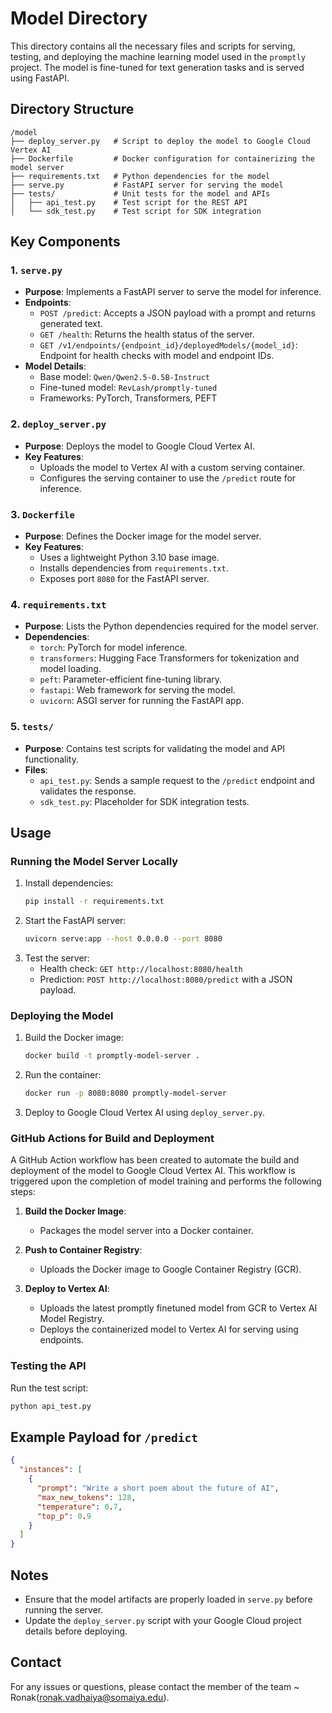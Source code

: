 # Model Directory

This directory contains all the necessary files and scripts for serving, testing, and deploying the machine learning model used in the `promptly` project. The model is fine-tuned for text generation tasks and is served using FastAPI.

## Directory Structure
```
/model
├── deploy_server.py   # Script to deploy the model to Google Cloud Vertex AI
├── Dockerfile         # Docker configuration for containerizing the model server
├── requirements.txt   # Python dependencies for the model
├── serve.py           # FastAPI server for serving the model
├── tests/             # Unit tests for the model and APIs
│   ├── api_test.py    # Test script for the REST API
│   └── sdk_test.py    # Test script for SDK integration
```

## Key Components

### 1. `serve.py`
- **Purpose**: Implements a FastAPI server to serve the model for inference.
- **Endpoints**:
  - `POST /predict`: Accepts a JSON payload with a prompt and returns generated text.
  - `GET /health`: Returns the health status of the server.
  - `GET /v1/endpoints/{endpoint_id}/deployedModels/{model_id}`: Endpoint for health checks with model and endpoint IDs.
- **Model Details**:
  - Base model: `Qwen/Qwen2.5-0.5B-Instruct`
  - Fine-tuned model: `RevLash/promptly-tuned`
  - Frameworks: PyTorch, Transformers, PEFT

### 2. `deploy_server.py`
- **Purpose**: Deploys the model to Google Cloud Vertex AI.
- **Key Features**:
  - Uploads the model to Vertex AI with a custom serving container.
  - Configures the serving container to use the `/predict` route for inference.

### 3. `Dockerfile`
- **Purpose**: Defines the Docker image for the model server.
- **Key Features**:
  - Uses a lightweight Python 3.10 base image.
  - Installs dependencies from `requirements.txt`.
  - Exposes port `8080` for the FastAPI server.

### 4. `requirements.txt`
- **Purpose**: Lists the Python dependencies required for the model server.
- **Dependencies**:
  - `torch`: PyTorch for model inference.
  - `transformers`: Hugging Face Transformers for tokenization and model loading.
  - `peft`: Parameter-efficient fine-tuning library.
  - `fastapi`: Web framework for serving the model.
  - `uvicorn`: ASGI server for running the FastAPI app.

### 5. `tests/`
- **Purpose**: Contains test scripts for validating the model and API functionality.
- **Files**:
  - `api_test.py`: Sends a sample request to the `/predict` endpoint and validates the response.
  - `sdk_test.py`: Placeholder for SDK integration tests.

## Usage

### Running the Model Server Locally
1. Install dependencies:
   ```bash
   pip install -r requirements.txt
   ```
2. Start the FastAPI server:
   ```bash
   uvicorn serve:app --host 0.0.0.0 --port 8080
   ```
3. Test the server:
   - Health check: `GET http://localhost:8080/health`
   - Prediction: `POST http://localhost:8080/predict` with a JSON payload.

### Deploying the Model
1. Build the Docker image:
   ```bash
   docker build -t promptly-model-server .
   ```
2. Run the container:
   ```bash
   docker run -p 8080:8080 promptly-model-server
   ```
3. Deploy to Google Cloud Vertex AI using `deploy_server.py`.

### GitHub Actions for Build and Deployment

A GitHub Action workflow has been created to automate the build and deployment of the model to Google Cloud Vertex AI. This workflow is triggered upon the completion of model training and performs the following steps:

1. **Build the Docker Image**:
    - Packages the model server into a Docker container.

2. **Push to Container Registry**:
    - Uploads the Docker image to Google Container Registry (GCR).

3. **Deploy to Vertex AI**:
    - Uploads the latest promptly finetuned model from GCR to Vertex AI Model Registry.
    - Deploys the containerized model to Vertex AI for serving using endpoints.

### Testing the API
Run the test script:
```bash
python api_test.py
```

## Example Payload for `/predict`
```json
{
  "instances": [
    {
      "prompt": "Write a short poem about the future of AI",
      "max_new_tokens": 128,
      "temperature": 0.7,
      "top_p": 0.9
    }
  ]
}
```

## Notes
- Ensure that the model artifacts are properly loaded in `serve.py` before running the server.
- Update the `deploy_server.py` script with your Google Cloud project details before deploying.

## Contact
For any issues or questions, please contact the member of the team ~ Ronak(ronak.vadhaiya@somaiya.edu).
```